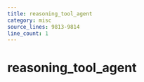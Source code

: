 ```yaml
---
title: reasoning_tool_agent
category: misc
source_lines: 9813-9814
line_count: 1
---
```


# reasoning_tool_agent
